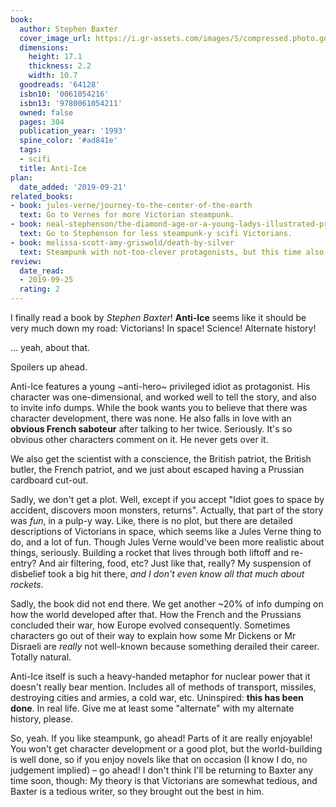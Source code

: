```yaml
---
book:
  author: Stephen Baxter
  cover_image_url: https://i.gr-assets.com/images/S/compressed.photo.goodreads.com/books/1170621179l/64128.jpg
  dimensions:
    height: 17.1
    thickness: 2.2
    width: 10.7
  goodreads: '64128'
  isbn10: '0061054216'
  isbn13: '9780061054211'
  owned: false
  pages: 304
  publication_year: '1993'
  spine_color: '#ad841e'
  tags:
  - scifi
  title: Anti-Ice
plan:
  date_added: '2019-09-21'
related_books:
- book: jules-verne/journey-to-the-center-of-the-earth
  text: Go to Vernes for more Victorian steampunk.
- book: neal-stephenson/the-diamond-age-or-a-young-ladys-illustrated-primer
  text: Go to Stephenson for less steampunk-y scifi Victorians.
- book: melissa-scott-amy-griswold/death-by-silver
  text: Steampunk with not-too-clever protagonists, but this time also with magic.
review:
  date_read:
  - 2019-09-25
  rating: 2
---
```


I finally read a book by *Stephen Baxter*! **Anti-Ice** seems like it should be very much down my road: Victorians! In
space! Science! Alternate history!

… yeah, about that.

Spoilers up ahead.

Anti-Ice features a young ~anti-hero~ privileged idiot as protagonist. His character was one-dimensional, and worked
well to tell the story, and also to invite info dumps. While the book wants you to believe that there was
character development, there was none. He also falls in love with an **obvious French saboteur** after talking to her
twice. Seriously. It's so obvious other characters comment on it. He never gets over it.

We also get the scientist with a conscience, the British patriot, the British butler, the French patriot, and we just
about escaped having a Prussian cardboard cut-out.

Sadly, we don't get a plot. Well, except if you accept "Idiot goes to space by accident, discovers moon monsters,
returns". Actually, that part of the story was *fun*, in a pulp-y way. Like, there is no plot, but there are
detailed descriptions of Victorians in space, which seems like a Jules Verne thing to do, and a lot of fun. Though Jules
Verne would've been more realistic about things, seriously. Building a rocket that lives through both liftoff and
re-entry? And air filtering, food, etc? Just like that, really? My suspension of disbelief took a big hit there, *and I
don't even know all that much about rockets*.

Sadly, the book did not end there. We get another ~20% of info dumping on how the world developed after that. How the
French and the Prussians concluded their war, how Europe evolved consequently. Sometimes characters go out of their way
to explain how some Mr Dickens or Mr Disraeli are *really* not well-known because something derailed their career.
Totally natural.

Anti-Ice itself is such a heavy-handed metaphor for nuclear power that it doesn't really bear mention. Includes all of
methods of transport, missiles, destroying cities and armies, a cold war, etc. Uninspired:
**this has been done**. In real life. Give me at least some "alternate" with my alternate history, please.

So, yeah. If you like steampunk, go ahead! Parts of it are really enjoyable! You won't get character development or a
good plot, but the world-building is well done, so if you enjoy novels like that on occasion (I know I do, no judgement
implied) – go ahead! I don't think I'll be returning to Baxter any time soon, though: My theory is that Victorians are
somewhat tedious, and Baxter is a tedious writer, so they brought out the best in him.

